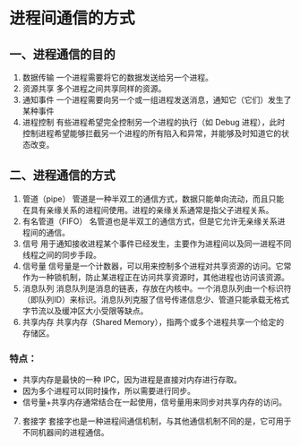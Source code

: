 # 进程间通信的方式
## 一、进程通信的目的
1. 数据传输 
一个进程需要将它的数据发送给另一个进程。 
2. 资源共享 
多个进程之间共享同样的资源。 
3. 通知事件 
一个进程需要向另一个或一组进程发送消息，通知它（它们）发生了某种事件 
4. 进程控制 
有些进程希望完全控制另一个进程的执行（如 Debug 进程），此时控制进程希望能够拦截另一个进程的所有陷入和异常，并能够及时知道它的状态改变。

## 二、进程通信的方式
1. 管道（pipe） 
管道是一种半双工的通信方式，数据只能单向流动，而且只能在具有亲缘关系的进程间使用。进程的亲缘关系通常是指父子进程关系。
2. 有名管道（FIFO） 
名管道也是半双工的通信方式，但是它允许无亲缘关系进程间的通信。 
3. 信号 
用于通知接收进程某个事件已经发生，主要作为进程间以及同一进程不同线程之间的同步手段。 
4. 信号量 
信号量是一个计数器，可以用来控制多个进程对共享资源的访问。它常作为一种锁机制，防止某进程正在访问共享资源时，其他进程也访问该资源。 
5. 消息队列 
消息队列是消息的链表，存放在内核中。一个消息队列由一个标识符（即队列ID）来标识。消息队列克服了信号传递信息少、管道只能承载无格式字节流以及缓冲区大小受限等缺点。 
6. 共享内存 
共享内存（Shared Memory），指两个或多个进程共享一个给定的存储区。
### 特点： 
- 共享内存是最快的一种 IPC，因为进程是直接对内存进行存取。
- 因为多个进程可以同时操作，所以需要进行同步。
- 信号量+共享内存通常结合在一起使用，信号量用来同步对共享内存的访问。
7. 套接字 
套接字也是一种进程间通信机制，与其他通信机制不同的是，它可用于不同机器间的进程通信。
